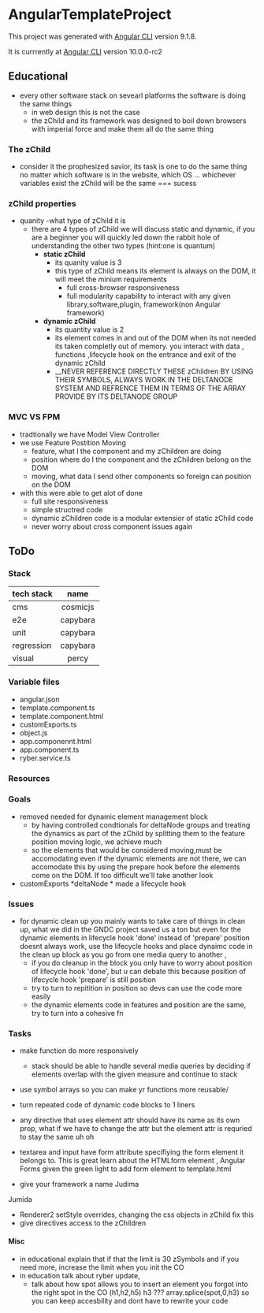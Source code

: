 # AngularTemplateProject

This project was generated with [Angular CLI](https://github.com/angular/angular-cli) version 9.1.8.

It is currrently at   [Angular CLI](https://github.com/angular/angular-cli) version 10.0.0-rc2

## Educational
* every other software stack on sevearl platforms the software is doing the same things
    * in web design this is not the case
    * the zChild and its framework was designed to boil down browsers with imperial force
        and make them all do the same thing

### The zChild 
* consider it the prophesized savior, its task is one to do the same thing no matter which 
    software is in the website, which OS ... whichever variables exist the zChild will be the same === sucess


### zChild properties
* quanity -what type of zChild it is
    * there are 4 types of zChild we will discuss static and dynamic, if you are a beginner you will quickly led down the rabbit hole of understanding the other two types
    (hint:one is quantum)
        * __static zChild__
            * its quanity value is 3
            * this type of zChild means its element is always on the DOM, it will meet the minium requirements
                * full cross-browser responsiveness
                * full modularity capability to interact with any given library,software,plugin, framework(non Angular framework)
        * __dynamic zChild__
            * its quantity value is 2
            * its element comes in and out of the DOM when its not needed its taken completly out of memory. you interact with  data , functions ,lifecycle hook on the entrance and exit of the dynamic zChild 
            * __NEVER REFERENCE DIRECTLY THESE zChildren BY USING THEIR SYMBOLS, ALWAYS WORK IN THE DELTANODE SYSTEM AND REFRENCE THEM IN TERMS OF THE ARRAY PROVIDE BY ITS DELTANODE GROUP

### MVC VS FPM
* tradtionally we have Model View Controller
* we use Feature Postition Moving
    * feature, what I the component and my zChildren are doing
    * position where do I the component and the zChildren belong on the DOM
    * moving, what data I send other components so foreign can position on the DOM
* with this were able to get alot of done
    * full site responsiveness
    * simple structred code
    * dynamic zChildren code is a modular extensior of static zChild code
    * never worry about cross component issues again



## ToDo

### Stack


| tech stack | name  |
| :------------ |:---------------:| 
| cms         | cosmicjs | 
| e2e |  capybara| 
| unit |  capybara| 
| regression |  capybara|
| visual |  percy |  

### Variable files
* angular.json
* template.component.ts
* template.component.html
* customExports.ts
* object.js
* app.componennt.html
* app.component.ts
* ryber.service.ts


### Resources

### Goals
* removed needed for dynamic element management block
    * by having controlled condtionals for deltaNode groups and treating the dynamics as part of the zChild by splitting them to the feature position moving logic, we achieve much
    * so the elements that would be considered moving,must be accomodating even if the dynamic elements are not there, we can accomodate this by using the prepare hook
    before the elements come on the DOM. If too difficult we'll take another look
* customExports
    *deltaNode
        * made a lifecycle hook 


### Issues
* for dynamic clean up you mainly wants to take care of things in clean up, what we did in the GNDC project saved us a ton but even for the dynamic elements in lifecycle hook 'done' instead of 'prepare' position doesnt always work, use the lifecycle hooks and place dynaimc code in the clean up block as you go from one media query to another ,
    * if you do cleanup in the block you only have to worry about position of lifecycle hook 'done', but u can debate this because position of lifecycle hook 'prepare' is still position
    * try to turn to repitition in position so devs can use the code more easily
    * the dynamic elements code in features and position are the same, try to turn into a cohesive fn

### Tasks
* make function do more responsively
    * stack should be able to handle several media queries by deciding if elements
    overlap with the given measure and continue to stack

* use symbol arrays so you can make yr functions more reusable/


* turn repeated code of dynamic code blocks to 1 liners
* any directive that uses element attr should have its name as its own prop, what if we have to change the attr but the element attr is requried to stay the same uh oh 

* textarea and input have form attribute specifiying the form element it belongs to. This is great learn about the HTMLform element , Angular Forms given the green light to add form element to template.html

* give your framework a name 
Judima

Jumida 

* Renderer2 setStyle overrides, changing the css objects in zChild fix this 
* give directives access to the zChildren 



#### Misc
* in educational explain that if that the limit is 30 zSymbols and if you need more, increase the limit when you init the CO
* in education talk about ryber update, 
    * talk about how spot allows you to insert an element you forgot into the right spot in the CO (h1,h2,h5)  h3 ???    array.splice(spot,0,h3) so you can keep accesbility and dont have to rewrite your code




